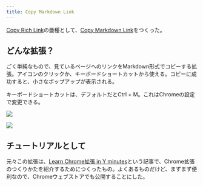 ```yaml
---
title: Copy Markdown Link
---
```

[Copy Rich Link](https://chrome.google.com/webstore/detail/copy-rich-link/hikiamlgpdcabppakpmemaofmkgknpea)の亜種として、[Copy Markdown Link](https://chrome.google.com/webstore/detail/copy-markdown-link/gkceaaphhbeanfciglgpffnncfpipjpa)をつくった。

どんな拡張？
------

ごく単純なもので、見ているページへのリンクをMarkdown形式でコピーする拡張。アイコンのクリックか、キーボードショートカットから使える。コピーに成功すると、小さなポップアップが表示される。

キーボードショートカットは、デフォルトだとCtrl + M。これはChromeの設定で変更できる。

![](https://lh6.googleusercontent.com/b_XnQ2Ck1SV7opunbjYPZIcSUZyupSOrxXYHyX5cMCAF0Aky9C2aTRcf-74DOmfqyTmTJCOo2UVjIOsBU8V2FNvEh55yDEVkOJZ4MJ3r9zbgdexkKtEysPTvaflyzUYkA7qRvxmGjRu9T1-OaQ)

![](https://lh6.googleusercontent.com/dAO8triXIJpB7ZxOnb0lxMODlcSoQSA5vpakK8sKVOo4j6mGWDzhKoT5bKJoV34lHKwPBwgCK0bNG8Ez4hGuAvB1ysR7ESfurLlkpVQNEs-Lj9sC25uwJf6SAtCgdZMSrILTfvEW1o44C0V4Yw)

チュートリアルとして
----------

元々この拡張は、[Learn Chrome拡張 in Y minutes](https://r7kamura.com/articles/2022-05-18-learn-chrome-extention-in-y-minutes)という記事で、Chrome拡張のつくりかたを紹介するためにつくったもの。よくあるものだけど、まずまず便利なので、Chromeウェブストアでも公開することにした。
